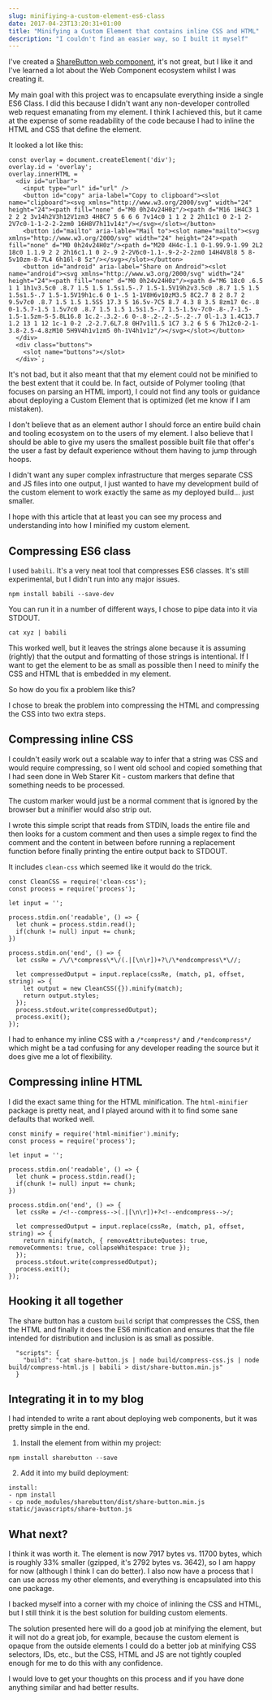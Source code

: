 ```yaml
---
slug: minifiying-a-custom-element-es6-class
date: 2017-04-23T13:20:31+01:00
title: "Minifying a Custom Element that contains inline CSS and HTML"
description: "I couldn't find an easier way, so I built it myself"
---
```


I've created a [ShareButton web
component](/creating-a-share-button-web-component/), it's not great, but I like
it and I've learned a lot about the Web Component ecosystem whilst I was
creating it.

My main goal with this project was to encapsulate everything inside a single ES6
Class. I did this because I didn't want any non-developer controlled web request
emanating from my element. I think I achieved this, but it came at the expense
of some readability of the code because I had to inline the HTML and CSS that
define the element.

It looked a lot like this:

```
const overlay = document.createElement('div');
overlay.id = 'overlay';
overlay.innerHTML = `
  <div id="urlbar">
    <input type="url" id="url" />
    <button id="copy" aria-label="Copy to clipboard"><slot name="clipboard"><svg xmlns="http://www.w3.org/2000/svg" width="24" height="24"><path fill="none" d="M0 0h24v24H0z"/><path d="M16 1H4C3 1 2 2 2 3v14h2V3h12V1zm3 4H8C7 5 6 6 6 7v14c0 1 1 2 2 2h11c1 0 2-1 2-2V7c0-1-1-2-2-2zm0 16H8V7h11v14z"/></svg></slot></button>
    <button id="mailto" aria-lable="Mail to"><slot name="mailto"><svg xmlns="http://www.w3.org/2000/svg" width="24" height="24"><path fill="none" d="M0 0h24v24H0z"/><path d="M20 4H4c-1.1 0-1.99.9-1.99 2L2 18c0 1.1.9 2 2 2h16c1.1 0 2-.9 2-2V6c0-1.1-.9-2-2-2zm0 14H4V8l8 5 8-5v10zm-8-7L4 6h16l-8 5z"/></svg></slot></button>
    <button id="android" aria-label="Share on Android"><slot name="android"><svg xmlns="http://www.w3.org/2000/svg" width="24" height="24"><path fill="none" d="M0 0h24v24H0z"/><path d="M6 18c0 .6.5 1 1 1h1v3.5c0 .8.7 1.5 1.5 1.5s1.5-.7 1.5-1.5V19h2v3.5c0 .8.7 1.5 1.5 1.5s1.5-.7 1.5-1.5V19h1c.6 0 1-.5 1-1V8H6v10zM3.5 8C2.7 8 2 8.7 2 9.5v7c0 .8.7 1.5 1.5 1.5S5 17.3 5 16.5v-7C5 8.7 4.3 8 3.5 8zm17 0c-.8 0-1.5.7-1.5 1.5v7c0 .8.7 1.5 1.5 1.5s1.5-.7 1.5-1.5v-7c0-.8-.7-1.5-1.5-1.5zm-5-5.8L16.8 1c.2-.3.2-.6 0-.8-.2-.2-.5-.2-.7 0l-1.3 1.4C13.7 1.2 13 1 12 1c-1 0-2 .2-2.7.6L7.8 0H7v1l1.5 1C7 3.2 6 5 6 7h12c0-2-1-3.8-2.5-4.8zM10 5H9V4h1v1zm5 0h-1V4h1v1z"/></svg></slot></button>
  </div>
  <div class="buttons">
    <slot name="buttons"></slot>
  </div>`;
```

It's not bad, but it also meant that that my element could not be minified to
the best extent that it could be. In fact, outside of Polymer tooling (that
focuses on parsing an HTML import), I could not find any tools or guidance about
deploying a Custom Element that is optimized (let me know if I am mistaken).

I don't believe that as an element author I should force an entire build chain
and tooling ecosystem on to the users of my element. I also believe that I
should be able to give my users the smallest possible built file that offer's
the user a fast by default experience without them having to jump through hoops.

I didn't want any super complex infrastructure that merges separate CSS and JS
files into one output, I just wanted to have my development build of the custom
element to work exactly the same as my deployed build... just smaller.

I hope with this article that at least you can see my process and understanding
into how I minified my custom element.

## Compressing ES6 class

I used `babili`. It's a very neat tool that compresses ES6 classes. It's 
still experimental, but I didn't run into any major issues.

```
npm install babili --save-dev
```

You can run it in a number of different ways, I chose to pipe data into it via
STDOUT.

```
cat xyz | babili
```

This worked well, but it leaves the strings alone because it is assuming
(rightly) that the output and formatting of those strings is intentional. If I 
want to get the element to be as small as possible then I need to minify the 
CSS and HTML that is embedded in my element.

So how do you fix a problem like this?

I chose to break the problem into compressing the HTML and compressing the CSS
into two extra steps.

## Compressing inline CSS

I couldn't easily work out a scalable way to infer that a string was CSS and
would require compressing, so I went old school and copied something that I had
seen done in Web Starer Kit - custom markers that define that something needs to
be processed. 

The custom marker would just be a normal comment that is ignored by the browser
but a minifier would also strip out.

I wrote this simple script that reads from STDIN, loads the entire file and then
looks for a custom comment and then uses a simple regex to find the comment and
the content in between before running a replacement function before finally
printing the entire output back to STDOUT.

It includes `clean-css` which seemed like it would do the trick.

```
const CleanCSS = require('clean-css');
const process = require('process');

let input = '';

process.stdin.on('readable', () => {
  let chunk = process.stdin.read();
  if(chunk != null) input += chunk;
})

process.stdin.on('end', () => {
  let cssRe = /\/\*compress\*\/(.|[\n\r])+?\/\*endcompress\*\//;

  let compressedOutput = input.replace(cssRe, (match, p1, offset, string) => {
    let output = new CleanCSS({}).minify(match);
    return output.styles; 
  });
  process.stdout.write(compressedOutput);
  process.exit();
});
```

I had to enhance my inline CSS with a `/*compress*/` and `/*endcompress*/` which
might be a tad confusing for any developer reading the source but it does give
me a lot of flexibility.

## Compressing inline HTML

I did the exact same thing for the HTML minification. The `html-minifier`
package is pretty neat, and I played around with it to find some sane defaults
that worked well.

```
const minify = require('html-minifier').minify;
const process = require('process');

let input = '';

process.stdin.on('readable', () => {
  let chunk = process.stdin.read();
  if(chunk != null) input += chunk;
})

process.stdin.on('end', () => {
  let cssRe = /<!--compress-->(.|[\n\r])+?<!--endcompress-->/;

  let compressedOutput = input.replace(cssRe, (match, p1, offset, string) => {
    return minify(match, { removeAttributeQuotes: true, removeComments: true, collapseWhitespace: true });
  });
  process.stdout.write(compressedOutput);
  process.exit();
});
```

## Hooking it all together

The share button has a custom `build` script that compresses the CSS, then the
HTML and finally it does the ES6 minification and ensures that the file intended
for distribution and inclusion is as small as possible.

```
  "scripts": {
    "build": "cat share-button.js | node build/compress-css.js | node build/compress-html.js | babili > dist/share-button.min.js"
  }
```

## Integrating it in to my blog

I had intended to write a rant about deploying web components, but it was pretty
simple in the end.

1. Install the element from within my project:

```
npm install sharebutton --save
```

2. Add it into my build deployment:

```
install:
- npm install
- cp node_modules/sharebutton/dist/share-button.min.js static/javascripts/share-button.js
```

## What next?

I think it was worth it. The element is now 7917 bytes vs. 11700 bytes, which is
roughly 33% smaller (gzipped, it's 2792 bytes vs. 3642), so I am happy for now
(although I think I can do better). I also now have a process that I can use
across my other elements, and everything is encapsulated into this one package.

I backed myself into a corner with my choice of inlining the CSS and HTML, but I
still think it is the best solution for building custom elements.

The solution presented here will do a good job at minifying the element, but it
will not do a great job, for example, because the custom element is opaque from 
the outside elements I could do a better job at minifying CSS selectors, IDs,
etc., but the CSS, HTML and JS are not tightly coupled enough for me to do this
with any confidence.

I would love to get your thoughts on this process and if you have done anything
similar and had better results.
